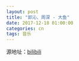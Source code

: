 ```yaml
---
layout: post
title: "郭沁、周深 - 大鱼"
date: 2017-12-18 01:00:00
categories: cn
tags: 音乐
---
```


源地址：[bilibili](https://www.bilibili.com/video/av15936766)
